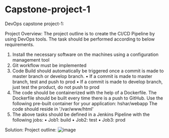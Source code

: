 # Capstone-project-1
DevOps capstone project-1:

Project Overview:
The project outline is to create the CI/CD Pipeline by using DevOps tools. The task should be performed according to below requirements.
1. Install the necessary software on the machines using a configuration
management tool
2. Git workflow must be implemented
3. Code Build should automatically be triggered once a commit is made to
master branch or develop branch.
•	If a commit is made to master branch, test and push to prod
•	If a commit is made to develop branch, just test the product, do not
push to prod
4. The code should be containerized with the help of a Dockerfile. The
Dockerfile should be built every time there is a push to GitHub. Use the
following pre-built container for your application: hshar/webapp
The code should reside in '/var/www/html'
5. The above tasks should be defined in a Jenkins Pipeline with the following
jobs:
•	Job1: build
•	Job2: test
•	Job3: prod

Solution:
Project outline:
![image](https://github.com/Ravivarman16/Capstone-project-1/assets/129171351/23ae5db6-f6bb-4b5c-b652-c2c7b9dee62d)


